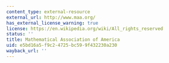 ```yaml
---
content_type: external-resource
external_url: http://www.maa.org/
has_external_license_warning: true
license: https://en.wikipedia.org/wiki/All_rights_reserved
status: ''
title: Mathematical Association of America
uid: e5bd16a5-f9c2-4725-bc59-9f432230a230
wayback_url: ''
---
```


